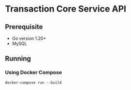# Transaction Core Service API

## Prerequisite
- Go version 1.20+
- MySQL

## Running
### Using Docker Compose
```
docker-compose run --build
```

